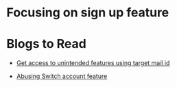 # Focusing on sign up feature

# Blogs to Read

- [ Get access to unintended features using target mail id ](https://medium.com/techiepedia/how-i-got-a-free-delivery-by-signing-up-with-company-com-bug-bounty-write-up-d4b1b998f51d)

- [ Abusing Switch account feature ](https://blog.securitybreached.org/2020/01/22/user-account-takeover-via-signup-feature-bug-bounty-poc/)
